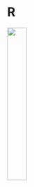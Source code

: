 # R

<img src = "https://user-images.githubusercontent.com/96412996/158191375-866b8e71-367d-4963-9a8c-fd468045291c.jpg" width="30%" height="30%">

